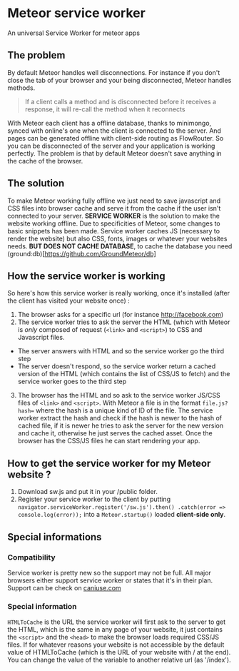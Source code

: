 # Meteor service worker
An universal Service Worker for meteor apps

## The problem
By default Meteor handles well disconnections. For instance if you don't
close the tab of your browser and your being disconnected, Meteor
handles methods.
> If a client calls a method and is disconnected before it receives a
response, it will re-call the method when it reconnects

With Meteor each client has a offline database, thanks to minimongo,
synced with online's one when the client is connected to the server.
And pages can be generated offline with client-side routing as FlowRouter.
So you can be disconnected of the server and your application is working 
perfectly. The problem is that by default Meteor doesn't save
anything in the cache of the browser.

## The solution
To make Meteor working fully offline we just need to save javascript and
CSS files into browser cache and serve it from the cache if the user
isn't connected to your server.
**SERVICE WORKER** is the solution to make the website working offline.
Due to specificities of Meteor, some changes to basic snippets has been made.
Service worker caches JS (necessary to render the website) but also
CSS, fonts, images or whatever your websites needs. **BUT DOES NOT CACHE
DATABASE**, to cache the database you need
(ground:db)[https://github.com/GroundMeteor/db]

## How the service worker is working
So here's how this service worker is really working, once it's installed
(after the client has visited your website once) :

1. The browser asks for a specific url (for instance http://facebook.com)
2. The service worker tries to ask the server the HTML (which with Meteor
is *only* composed of request (`<link>` and `<script>`) to CSS and
Javascript files.
  * The server answers with HTML and so the service worker go the third
  step
  * The server doesn't respond, so the service worker return a cached
  version of the HTML (which contains the list of CSS/JS to fetch) and
  the service worker goes to the third step
3. The browser has the HTML and so ask to the service worker JS/CSS
files of `<link>` and `<script>`. With Meteor a file is in the format
`file.js?hash=` where the hash is a unique kind of ID of the
file. The service worker extract the hash and check if the hash is newer
to the hash of cached file, if it is newer he tries to ask the server
for the new version and cache it, otherwise he just serves the cached asset.
Once the browser has the CSS/JS files he can start rendering your app.

## How to get the service worker for my Meteor website ?
1. Download sw.js and put it in your /public folder.
2. Register your service worker to the client by putting 
  `navigator.serviceWorker.register('/sw.js').then()
  .catch(error => console.log(error));`
  into a `Meteor.startup()` loaded **client-side only**.  
  
## Special informations  

### Compatibility 
Service worker is pretty new so the support may not be full. All major
browsers either support service worker or states that it's in their plan.
Support can be check on [caniuse.com](http://caniuse.com#feat=serviceworkers)

### Special information  
  
`HTMLToCache` is the URL the service worker will first ask to the server
to get the HTML, which is the same in any page of your website, it just
contains the `<script>` and the `<head>` to make the browser loads
required CSS/JS files. If for whatever reasons your website is not
accessible by the default value of HTMLToCache (which is the URL of your
website with / at the end). You can change the value of the variable to
another relative url (as '/index').
